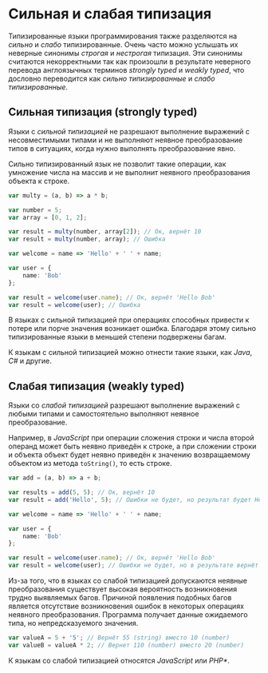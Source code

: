 # Сильная и слабая типизация

Типизированные языки программирования также разделяются на _сильно_ и _слабо_ типизированные. Очень часто можно услышать их неверные синонимы _строгая_ и _нестрогая_  типизация. Эти синонимы считаются некорректными так как произошли в результате неверного перевода англоязычных терминов _strongly typed_ и _weakly typed_, что дословно переводится как _сильно типизированные_ и _слабо типизированные_. 


## Сильная типизация (strongly typed)

Языки с _сильной типизацией_ не разрешают выполнение выражений с несовместимыми типами и не выполняют неявное преобразование типов в ситуациях, когда нужно выполнять преобразование явно.

Сильно типизированный язык не позволит такие операции, как умножение числа на массив и не выполнит неявного преобразования объекта к строке.

`````ts
var multy = (a, b) => a * b;

var number = 5;
var array = [0, 1, 2];

var result = multy(number, array[2]); // Ок, вернёт 10
var result = multy(number, array); // Ошибка

var welcome = name => 'Hello' + ' ' + name;

var user = { 
    name: 'Bob' 
};

var result = welcome(user.name); // Ок, вернёт 'Hello Bob'
var result = welcome(user); // Ошибка
`````

В языках с сильной типизацией при операциях способных привести к потере или порче значения возникает ошибка. Благодаря этому сильно типизированные языки в меньшей степени подвержены багам.

К языкам с сильной типизацией можно отнести такие языки, как _Java_, _C#_ и другие.


## Слабая типизация (weakly typed)

Языки со _слабой типизацией_ разрешают выполнение выражений с любыми типами и самостоятельно выполняют неявное преобразование.

Например, в _JavaScript_ при операции сложения строки и числа второй операнд может быть неявно приведён к строке, а при сложении строки и объекта объект будет неявно приведён к значению возвращаемому объектом из метода `toString()`, то есть строке.

`````ts
var add = (a, b) => a + b;

var results = add(5, 5); // Ок, вернёт 10
var result = add('Hello', 5); // Ошибки не будет, но результат будет Hello5

var welcome = name => 'Hello' + ' ' + name;

var user = { 
    name: 'Bob'
};

var result = welcome(user.name); // Ок, вернёт 'Hello Bob'
var result = welcome(user); // Ошибки не будет, но в результате вернёт 'Hello [object Object]'
`````

Из-за того, что в языках со слабой типизацией допускаются неявные преобразования существует высокая вероятность возникновения трудно выявляемых багов. Причиной появления подобных багов является отсутствие возникновения ошибок в некоторых операциях неявного преобразования. Программа получает данные ожидаемого типа, но непредсказуемого значения.

`````ts
var valueA = 5 + '5'; // Вернёт 55 (string) вместо 10 (number)
var valueB = valueA * 2; // Вернет 110 (number) вместо 20 (number)
`````

К языкам со слабой типизацией относятся _JavaScript_ или _PHP*_.

